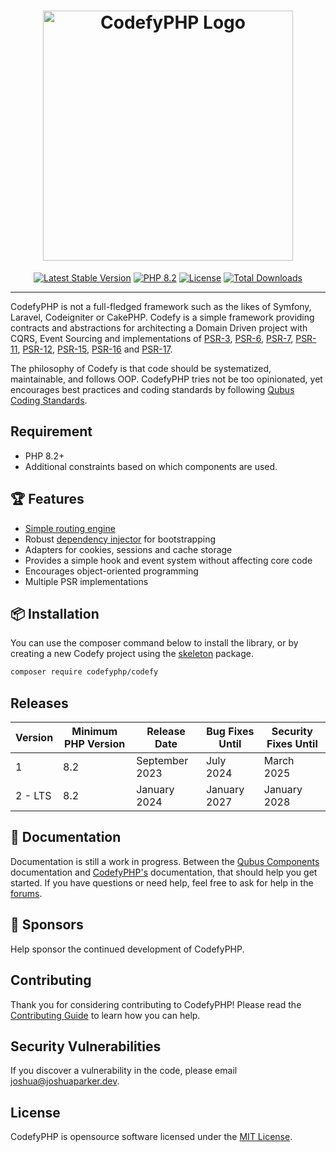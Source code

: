 <h1 style="text-align: center">
    <a href="https://codefyphp.com/" target="_blank"><img src="https://downloads.joshuaparker.blog/images/codefyphp.png" width="400" alt="CodefyPHP Logo"></a>
</h1> 

<p style="text-align: center">
    <a href="https://codefyphp.com/"><img src="https://img.shields.io/packagist/v/CodefyPHP/codefy?label=CodefyPHP" alt="Latest Stable Version"></a>
    <a href="https://www.php.net/"><img src="https://img.shields.io/badge/PHP-8.2-777BB4.svg?style=flat&logo=php" alt="PHP 8.2"/></a>
    <a href="https://packagist.org/packages/codefyphp/codefy"><img src="https://img.shields.io/packagist/l/codefyphp/codefy" alt="License"></a>
    <a href="https://packagist.org/packages/codefyphp/codefy"><img src="https://img.shields.io/packagist/dt/codefyphp/codefy" alt="Total Downloads"></a>
</p>

---

CodefyPHP is not a full-fledged framework such as the likes of Symfony, Laravel, Codeigniter or CakePHP. Codefy is a simple 
framework providing contracts and abstractions for architecting a Domain Driven project with 
CQRS, Event Sourcing and implementations of [PSR-3](https://www.php-fig.org/psr/psr-3), 
[PSR-6](https://www.php-fig.org/psr/psr-6), [PSR-7](https://www.php-fig.org/psr/psr-7), 
[PSR-11](https://www.php-fig.org/psr/psr-11), [PSR-12](https://www.php-fig.org/psr/psr-12/), 
[PSR-15](https://www.php-fig.org/psr/psr-15), [PSR-16](https://www.php-fig.org/psr/psr-16) 
and [PSR-17](https://www.php-fig.org/psr/psr-17).

The philosophy of Codefy is that code should be systematized, maintainable, and follows OOP. CodefyPHP tries not be 
too opinionated, yet encourages best practices and coding standards by following [Qubus Coding 
Standards](https://github.com/QubusPHP/qubus-coding-standard).

## Requirement
- PHP 8.2+
- Additional constraints based on which components are used.

## 🏆 Features
- [Simple routing engine](https://docs.qubusphp.com/routing/)
- Robust [dependency injector](https://docs.qubusphp.com/injector/dependency-injector/) for bootstrapping
- Adapters for cookies, sessions and cache storage
- Provides a simple hook and event system without affecting core code
- Encourages object-oriented programming
- Multiple PSR implementations

## 📦 Installation

You can use the composer command below to install the library, or by creating a new Codefy project using the
[skeleton](https://github.com/CodefyPHP/skeleton) package.

```bash
composer require codefyphp/codefy
```

## Releases
| Version | Minimum PHP Version | Release Date   | Bug Fixes Until | Security Fixes Until |
|---------|---------------------|----------------|-----------------|----------------------|
| 1       | 8.2                 | September 2023 | July 2024       | March 2025           |
| 2 - LTS | 8.2                 | January 2024   | January 2027    | January 2028         |

## 📘 Documentation
Documentation is still a work in progress. Between the [Qubus Components](https://docs.qubusphp.com/) documentation 
and [CodefyPHP's](https://codefyphp.com/) documentation, that should help you get started. If you have questions or 
need help, feel free to ask for help in the [forums](https://codefyphp.com/community/).

## 🙌 Sponsors
Help sponsor the continued development of CodefyPHP.

## Contributing
Thank you for considering contributing to CodefyPHP! Please read the [Contributing Guide](https://docs.qubusphp.com/contributing/) to learn how you can help.

## Security Vulnerabilities
If you discover a vulnerability in the code, please email [joshua@joshuaparker.dev](mailto:joshua@joshuaparker.dev).

## License
CodefyPHP is opensource software licensed under the [MIT License](https://opensource.org/license/MIT/).